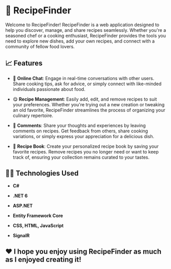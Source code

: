 # 🥣 RecipeFinder

Welcome to RecipeFinder! RecipeFinder is a web application designed to help you discover, manage, and share recipes seamlessly. Whether you're a seasoned chef or a cooking enthusiast, RecipeFinder provides the tools you need to explore new dishes, add your own recipes, and connect with a community of fellow food lovers.

## 📈 Features

- 💬 **Online Chat**: Engage in real-time conversations with other users. Share cooking tips, ask for advice, or simply connect with like-minded individuals passionate about food.

- 😋 **Recipe Management**: Easily add, edit, and remove recipes to suit your preferences. Whether you're trying out a new creation or tweaking an old favorite, RecipeFinder streamlines the process of organizing your culinary repertoire.

- 👋 **Comments**: Share your thoughts and experiences by leaving comments on recipes. Get feedback from others, share cooking variations, or simply express your appreciation for a delicious dish.

- 📖 **Recipe Book**: Create your personalized recipe book by saving your favorite recipes. Remove recipes you no longer need or want to keep track of, ensuring your collection remains curated to your tastes.

## 🧑‍💻 Technologies Used

- **C#**

- **.NET 6**

- **ASP.NET**
  
- **Entity Framework Core**

- **CSS, HTML, JavaScript**

- **SignalR**

## ❤️ I hope you enjoy using RecipeFinder as much as I enjoyed creating it!
